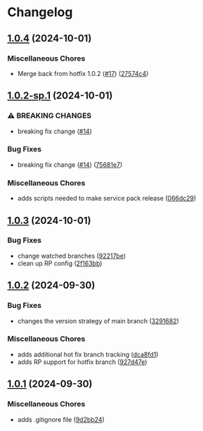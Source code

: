 # Changelog

## [1.0.4](https://github.com/jkingworking/release-demo/compare/junk-v1.0.3...junk-v1.0.4) (2024-10-01)


### Miscellaneous Chores

* Merge back from hotfix 1.0.2 ([#17](https://github.com/jkingworking/release-demo/issues/17)) ([27574c4](https://github.com/jkingworking/release-demo/commit/27574c41d45679f04736496da97f03cac2e50daa))

## [1.0.2-sp.1](https://github.com/jkingworking/release-demo/compare/junk-v1.0.2...junk-v1.0.2-sp.1) (2024-10-01)


### ⚠ BREAKING CHANGES

* breaking fix change ([#14](https://github.com/jkingworking/release-demo/issues/14))

### Bug Fixes

* breaking fix change ([#14](https://github.com/jkingworking/release-demo/issues/14)) ([75681e7](https://github.com/jkingworking/release-demo/commit/75681e79edc8dfa55ee90517a4e57606cc594ff2))


### Miscellaneous Chores

* adds scripts needed to make service pack release ([066dc29](https://github.com/jkingworking/release-demo/commit/066dc29ff8ecc7a018e3d9956e51dd478cf0c036))

## [1.0.3](https://github.com/jkingworking/release-demo/compare/junk-v1.0.2...junk-v1.0.3) (2024-10-01)


### Bug Fixes

* change watched branches ([92217be](https://github.com/jkingworking/release-demo/commit/92217be6519df4272e387f631b1a4e2f7434d67d))
* clean up RP config ([2f163bb](https://github.com/jkingworking/release-demo/commit/2f163bb9df94fe779839e069811a826763b99a8f))

## [1.0.2](https://github.com/jkingworking/release-demo/compare/junk-v1.0.1...junk-v1.0.2) (2024-09-30)


### Bug Fixes

* changes the version strategy of main branch ([3291682](https://github.com/jkingworking/release-demo/commit/3291682882c98f0ff9c0db051f504ee793aba8ce))


### Miscellaneous Chores

* adds additional hot fix branch tracking ([dca8fd1](https://github.com/jkingworking/release-demo/commit/dca8fd18ab8350c9fe8a3daadf0758e79054ecad))
* adds RP support for hotfix branch ([927d47e](https://github.com/jkingworking/release-demo/commit/927d47efd010e9547d881a8b4b7ac3b49709d9c0))

## [1.0.1](https://github.com/jkingworking/release-demo/compare/junk-v1.0.0...junk-v1.0.1) (2024-09-30)


### Miscellaneous Chores

* adds .gitignore file ([9d2bb24](https://github.com/jkingworking/release-demo/commit/9d2bb245c081f75240649de729adacea304fb6d3))
